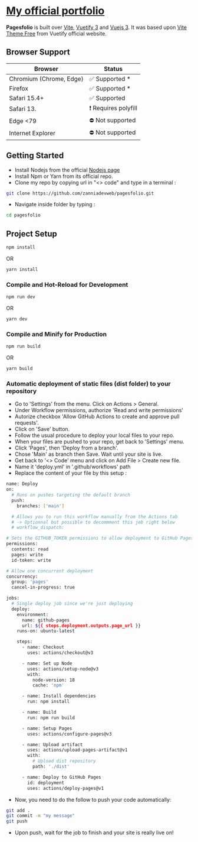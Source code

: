 # [My official portfolio](zanniadevweb.github.io/pagesfolio/)

**Pagesfolio** is built over [Vite](https://vitejs.dev/guide/), [Vuetify 3](https://vuetifyjs.com/) and [Vuejs 3](https://vuejs.org/). It was based upon [Vite Theme Free](https://store.vuetifyjs.com/products/vite-theme-free) from Vuetify official website.

## Browser Support

| Browser | Status |
| - | - |
| Chromium (Chrome, Edge) | ✅ Supported * |
| Firefox | ✅ Supported * |
| Safari 15.4+ | ✅ Supported |
| Safari 13. | ❗ Requires polyfill |
| Edge <79 | ⛔ Not supported |
| Internet Explorer | ⛔ Not supported |

## Getting Started

- Install Nodejs from the official [Nodejs page](https://nodejs.org/en/)
- Install Npm or Yarn from its official repo.
- Clone my repo by copying url in "<> code" and type in a terminal :
```sh
git clone https://github.com/zanniadevweb/pagesfolio.git
```
- Navigate inside folder by typing :
```sh
cd pagesfolio
```

## Project Setup

```sh
npm install
```
OR
```sh
yarn install
```

### Compile and Hot-Reload for Development

```sh
npm run dev
```
OR
```sh
yarn dev
```

### Compile and Minify for Production

```sh
npm run build
```
OR
```sh
yarn build
```

### Automatic deployment of static files (dist folder) to your repository
- Go to 'Settings' from the menu. Click on Actions > General.
- Under Workflow permissions, authorize 'Read and write permissions'
- Autorize checkbox 'Allow GitHub Actions to create and approve pull requests'.
- Click on 'Save' button.
- Follow the usual procedure to deploy your local files to your repo.
- When your files are pushed to your repo, get back to 'Settings' menu.
- Click 'Pages', then 'Deploy from a branch'.
- Chose 'Main' as branch then Save. Wait until your site is live.
- Get back to '<> Code' menu and click on Add File > Create new file.
- Name it 'deploy.yml' in '.github/workflows' path
- Replace the content of your file by this setup :

```sh
name: Deploy
on:
  # Runs on pushes targeting the default branch
  push:
    branches: ['main']

  # Allows you to run this workflow manually from the Actions tab
  # -> Optionnal but possible to decommment this job right below
  # workflow_dispatch:

# Sets the GITHUB_TOKEN permissions to allow deployment to GitHub Pages
permissions:
  contents: read
  pages: write
  id-token: write

# Allow one concurrent deployment
concurrency:
  group: 'pages'
  cancel-in-progress: true

jobs:
  # Single deploy job since we're just deploying
  deploy:
    environment:
      name: github-pages
      url: ${{ steps.deployment.outputs.page_url }}
    runs-on: ubuntu-latest

    steps:
      - name: Checkout
        uses: actions/checkout@v3

      - name: Set up Node
        uses: actions/setup-node@v3
        with:
          node-version: 18
          cache: 'npm'

      - name: Install dependencies
        run: npm install

      - name: Build
        run: npm run build

      - name: Setup Pages
        uses: actions/configure-pages@v3

      - name: Upload artifact
        uses: actions/upload-pages-artifact@v1
        with:
          # Upload dist repository
          path: './dist'

      - name: Deploy to GitHub Pages
        id: deployment
        uses: actions/deploy-pages@v1
```

- Now, you need to do the follow to push your code automatically:
```sh
git add .
git commit -m "my message"
git push
```

- Upon push, wait for the job to finish and your site is really live on!
